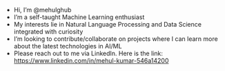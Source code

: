 -  Hi, I’m @mehulghub
-  I’m a self-taught Machine Learning enthusiast
-  My interests lie in Natural Language Processing and Data Science integrated with curiosity
-  I’m looking to contribute/collaborate on projects where I can learn more about the latest technologies in AI/ML
-  Please reach out to me via LinkedIn. Here is the link: https://www.linkedin.com/in/mehul-kumar-546a14200

<!---
mehulghub/mehulghub is a ✨ special ✨ repository because its `README.md` (this file) appears on your GitHub profile.
You can click the Preview link to take a look at your changes.
--->
